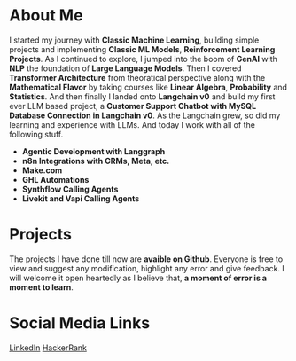 # About Me
I started my journey with **Classic Machine Learning**, building simple projects and implementing **Classic ML Models**, **Reinforcement Learning Projects**. As I continued to explore, I jumped into the boom of **GenAI** with **NLP** the foundation of **Large Language Models**. Then I covered **Transformer Architecture** from theoratical perspective along with the **Mathematical Flavor** by taking courses like **Linear Algebra**, **Probability** and **Statistics**. And then finally I landed onto **Langchain v0** and build my first ever LLM based project, a **Customer Support Chatbot with MySQL Database Connection in Langchain v0**. As the Langchain grew, so did my learning and experience with LLMs. And today I work with all of the following stuff.
- **Agentic Development with Langgraph**
- **n8n Integrations with CRMs, Meta, etc.**
- **Make.com**
- **GHL Automations**
- **Synthflow Calling Agents**
- **Livekit and Vapi Calling Agents**

# Projects
The projects I have done till now are **avaible on Github**. Everyone is free to view and suggest any modification, highlight any error and give feedback. I will welcome it open heartedly as I believe that, **a moment of error is a moment to learn**.

# Social Media Links
[LinkedIn](https://www.linkedin.com/in/shamsa-batool-88a200240/)
[HackerRank](https://www.hackerrank.com/shamsabatool08?hr_r=1)
